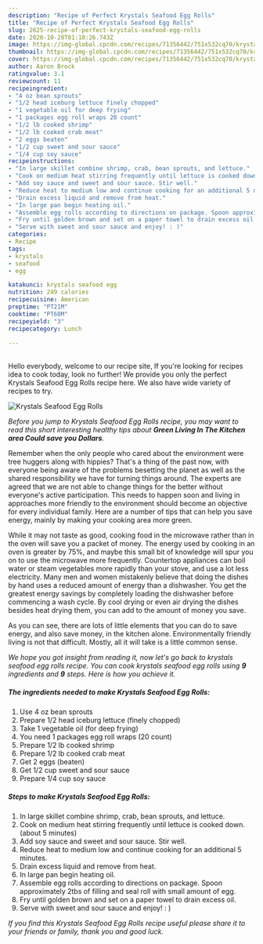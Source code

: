```yaml
---
description: "Recipe of Perfect Krystals Seafood Egg Rolls"
title: "Recipe of Perfect Krystals Seafood Egg Rolls"
slug: 2625-recipe-of-perfect-krystals-seafood-egg-rolls
date: 2020-10-28T01:10:26.743Z
image: https://img-global.cpcdn.com/recipes/71356442/751x532cq70/krystals-seafood-egg-rolls-recipe-main-photo.jpg
thumbnail: https://img-global.cpcdn.com/recipes/71356442/751x532cq70/krystals-seafood-egg-rolls-recipe-main-photo.jpg
cover: https://img-global.cpcdn.com/recipes/71356442/751x532cq70/krystals-seafood-egg-rolls-recipe-main-photo.jpg
author: Aaron Brock
ratingvalue: 3.1
reviewcount: 11
recipeingredient:
- "4 oz bean sprouts"
- "1/2 head iceburg lettuce finely chopped"
- "1 vegetable oil for deep frying"
- "1 packages egg roll wraps 20 count"
- "1/2 lb cooked shrimp"
- "1/2 lb cooked crab meat"
- "2 eggs beaten"
- "1/2 cup sweet and sour sauce"
- "1/4 cup soy sauce"
recipeinstructions:
- "In large skillet combine shrimp, crab, bean sprouts, and lettuce."
- "Cook on medium heat stirring frequently until lettuce is cooked down. (about 5 minutes)"
- "Add soy sauce and sweet and sour sauce. Stir well."
- "Reduce heat to medium low and continue cooking for an additional 5 minutes."
- "Drain excess liquid and remove from heat."
- "In large pan begin heating oil."
- "Assemble egg rolls according to directions on package. Spoon approximately 2tbs of filling and seal roll with small amount of egg."
- "Fry until golden brown and set on a paper towel to drain excess oil."
- "Serve with sweet and sour sauce and enjoy! : )"
categories:
- Recipe
tags:
- krystals
- seafood
- egg

katakunci: krystals seafood egg 
nutrition: 249 calories
recipecuisine: American
preptime: "PT21M"
cooktime: "PT60M"
recipeyield: "3"
recipecategory: Lunch

---
```

<br>
Hello everybody, welcome to our recipe site, If you're looking for recipes idea to cook today, look no further! We provide you only the perfect Krystals Seafood Egg Rolls recipe here. We also have wide variety of recipes to try.
<br>


![Krystals Seafood Egg Rolls](https://img-global.cpcdn.com/recipes/71356442/751x532cq70/krystals-seafood-egg-rolls-recipe-main-photo.jpg)

<i>Before you jump to Krystals Seafood Egg Rolls recipe, you may want to read this short interesting healthy tips about 
<strong>Green Living In The Kitchen area Could save you Dollars</strong>.</i>
</br>

Remember when the only people who cared about the environment were tree huggers along with hippies? That's a thing of the past now, with everyone being aware of the problems besetting the planet as well as the shared responsibility we have for turning things around. The experts are agreed that we are not able to change things for the better without everyone's active participation. This needs to happen soon and living in approaches more friendly to the environment should become an objective for every individual family. Here are a number of tips that can help you save energy, mainly by making your cooking area more green.

While it may not taste as good, cooking food in the microwave rather than in the oven will save you a packet of money. The energy used by cooking in an oven is greater by 75%, and maybe this small bit of knowledge will spur you on to use the microwave more frequently. Countertop appliances can boil water or steam vegetables more rapidly than your stove, and use a lot less electricity. Many men and women mistakenly believe that doing the dishes by hand uses a reduced amount of energy than a dishwasher. You get the greatest energy savings by completely loading the dishwasher before commencing a wash cycle. By cool drying or even air drying the dishes besides heat drying them, you can add to the amount of money you save.

As you can see, there are lots of little elements that you can do to save energy, and also save money, in the kitchen alone. Environmentally friendly living is not that difficult. Mostly, all it will take is a little common sense.


<i>We hope you got insight from reading it, now let's go back to krystals seafood egg rolls recipe. You can cook krystals seafood egg rolls using <strong>9</strong> ingredients and <strong>9</strong> steps. Here is how you achieve it.
</i>

##### The ingredients needed to make Krystals Seafood Egg Rolls:

1. Use 4 oz bean sprouts
1. Prepare 1/2 head iceburg lettuce (finely chopped)
1. Take 1 vegetable oil (for deep frying)
1. You need 1 packages egg roll wraps (20 count)
1. Prepare 1/2 lb cooked shrimp
1. Prepare 1/2 lb cooked crab meat
1. Get 2 eggs (beaten)
1. Get 1/2 cup sweet and sour sauce
1. Prepare 1/4 cup soy sauce


##### Steps to make Krystals Seafood Egg Rolls:

1. In large skillet combine shrimp, crab, bean sprouts, and lettuce.
1. Cook on medium heat stirring frequently until lettuce is cooked down. (about 5 minutes)
1. Add soy sauce and sweet and sour sauce. Stir well.
1. Reduce heat to medium low and continue cooking for an additional 5 minutes.
1. Drain excess liquid and remove from heat.
1. In large pan begin heating oil.
1. Assemble egg rolls according to directions on package. Spoon approximately 2tbs of filling and seal roll with small amount of egg.
1. Fry until golden brown and set on a paper towel to drain excess oil.
1. Serve with sweet and sour sauce and enjoy! : )


<i>If you find this Krystals Seafood Egg Rolls recipe useful please share it to your friends or family, thank you and good luck.</i>
